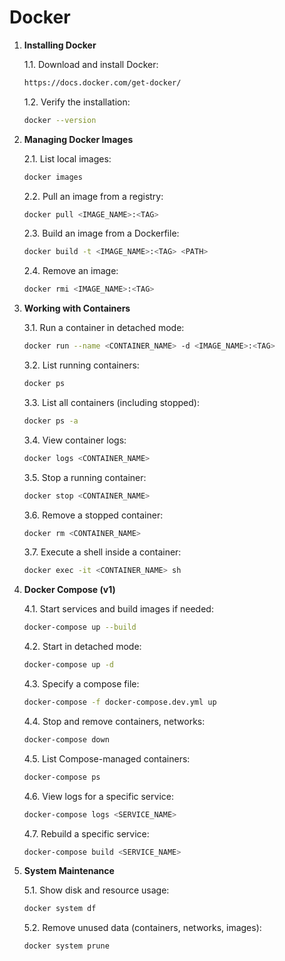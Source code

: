 # Docker

1. **Installing Docker**
   
   1.1. Download and install Docker:

   ```bash
   https://docs.docker.com/get-docker/
   ```

   1.2. Verify the installation:

   ```bash
   docker --version
   ```

2. **Managing Docker Images**
   
   2.1. List local images:

   ```bash
   docker images
   ```

   2.2. Pull an image from a registry:

   ```bash
   docker pull <IMAGE_NAME>:<TAG>
   ```

   2.3. Build an image from a Dockerfile:

   ```bash
   docker build -t <IMAGE_NAME>:<TAG> <PATH>
   ```

   2.4. Remove an image:

   ```bash
   docker rmi <IMAGE_NAME>:<TAG>
   ```

3. **Working with Containers**
   
   3.1. Run a container in detached mode:

   ```bash
   docker run --name <CONTAINER_NAME> -d <IMAGE_NAME>:<TAG>
   ```

   3.2. List running containers:

   ```bash
   docker ps
   ```

   3.3. List all containers (including stopped):

   ```bash
   docker ps -a
   ```

   3.4. View container logs:

   ```bash
   docker logs <CONTAINER_NAME>
   ```

   3.5. Stop a running container:

   ```bash
   docker stop <CONTAINER_NAME>
   ```

   3.6. Remove a stopped container:

   ```bash
   docker rm <CONTAINER_NAME>
   ```

   3.7. Execute a shell inside a container:

   ```bash
   docker exec -it <CONTAINER_NAME> sh
   ```

4. **Docker Compose (v1)**
   
   4.1. Start services and build images if needed:

   ```bash
   docker-compose up --build
   ```

   4.2. Start in detached mode:

   ```bash
   docker-compose up -d
   ```

   4.3. Specify a compose file:

   ```bash
   docker-compose -f docker-compose.dev.yml up
   ```

   4.4. Stop and remove containers, networks:

   ```bash
   docker-compose down
   ```

   4.5. List Compose-managed containers:

   ```bash
   docker-compose ps
   ```

   4.6. View logs for a specific service:

   ```bash
   docker-compose logs <SERVICE_NAME>
   ```

   4.7. Rebuild a specific service:

   ```bash
   docker-compose build <SERVICE_NAME>
   ```

5. **System Maintenance**
   
   5.1. Show disk and resource usage:

   ```bash
   docker system df
   ```

   5.2. Remove unused data (containers, networks, images):

   ```bash
   docker system prune
   ```
